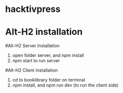 # hacktivpress

# Alt-H2 installation

#Alt-H2 Server Installation
1. open folder server, and npm install
2. npm start to run server

#Alt-H2 Client installation
1. cd to booklibrary folder on terminal
2. npm install, and npm run dev (to run the client side)
